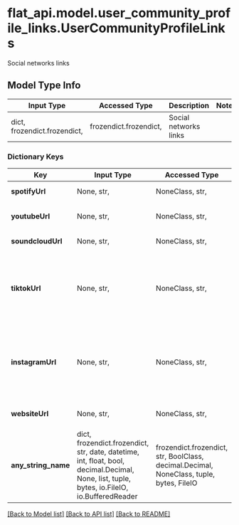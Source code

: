 # flat_api.model.user_community_profile_links.UserCommunityProfileLinks

Social networks links

## Model Type Info
Input Type | Accessed Type | Description | Notes
------------ | ------------- | ------------- | -------------
dict, frozendict.frozendict,  | frozendict.frozendict,  | Social networks links | 

### Dictionary Keys
Key | Input Type | Accessed Type | Description | Notes
------------ | ------------- | ------------- | ------------- | -------------
**spotifyUrl** | None, str,  | NoneClass, str,  | Spotify Profile URL | [optional] 
**youtubeUrl** | None, str,  | NoneClass, str,  | YouTube channel URL | [optional] 
**soundcloudUrl** | None, str,  | NoneClass, str,  | SoundCloud Profile URL | [optional] 
**tiktokUrl** | None, str,  | NoneClass, str,  | TikTok profile URL. For updates, also accepts TikTok usernames | [optional] 
**instagramUrl** | None, str,  | NoneClass, str,  | Instagram profile URL. For updates, also accepts Instagram usernames | [optional] 
**websiteUrl** | None, str,  | NoneClass, str,  | Personnal website URL | [optional] 
**any_string_name** | dict, frozendict.frozendict, str, date, datetime, int, float, bool, decimal.Decimal, None, list, tuple, bytes, io.FileIO, io.BufferedReader | frozendict.frozendict, str, BoolClass, decimal.Decimal, NoneClass, tuple, bytes, FileIO | any string name can be used but the value must be the correct type | [optional]

[[Back to Model list]](../../README.md#documentation-for-models) [[Back to API list]](../../README.md#documentation-for-api-endpoints) [[Back to README]](../../README.md)

